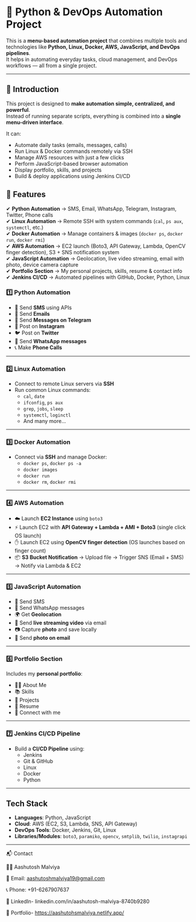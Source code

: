 # 🚀 Python & DevOps Automation Project

This is a **menu-based automation project** that combines multiple tools and technologies like **Python, Linux, Docker, AWS, JavaScript, and DevOps pipelines**.  
It helps in automating everyday tasks, cloud management, and DevOps workflows — all from a single project.

---

## 📖 Introduction
This project is designed to **make automation simple, centralized, and powerful**.  
Instead of running separate scripts, everything is combined into a **single menu-driven interface**.  

It can:  
- Automate daily tasks (emails, messages, calls)  
- Run Linux & Docker commands remotely via SSH  
- Manage AWS resources with just a few clicks  
- Perform JavaScript-based browser automation  
- Display portfolio, skills, and projects  
- Build & deploy applications using Jenkins CI/CD

  
## 📂 Features
✔ **Python Automation** → SMS, Email, WhatsApp, Telegram, Instagram, Twitter, Phone calls  
✔ **Linux Automation** → Remote SSH with system commands (`cal`, `ps aux`, `systemctl`, etc.)  
✔ **Docker Automation** → Manage containers & images (`docker ps`, `docker run`, `docker rmi`)  
✔ **AWS Automation** → EC2 launch (Boto3, API Gateway, Lambda, OpenCV finger detection), S3 + SNS notification system  
✔ **JavaScript Automation** → Geolocation, live video streaming, email with photo, device camera capture  
✔ **Portfolio Section** → My personal projects, skills, resume & contact info  
✔ **Jenkins CI/CD** → Automated pipelines with GitHub, Docker, Python, Linux  

### 1️⃣ Python Automation
- 📩 Send **SMS** using APIs  
- 📧 Send **Emails**  
- 💬 Send **Messages on Telegram**  
- 📸 Post on **Instagram**  
- 🐦 Post on **Twitter**  
- 📱 Send **WhatsApp messages**  
- 📞 Make **Phone Calls**

---

### 2️⃣ Linux Automation
- Connect to remote Linux servers via **SSH**  
- Run common Linux commands:  
  - `cal`, `date`  
  - `ifconfig`, `ps aux`  
  - `grep`, `jobs`, `sleep`  
  - `systemctl`, `loginctl`  
  - And many more...

---

### 3️⃣ Docker Automation
- Connect via **SSH** and manage Docker:  
  - `docker ps`, `docker ps -a`  
  - `docker images`  
  - `docker run`  
  - `docker rm`, `docker rmi`

---

### 4️⃣ AWS Automation
- ☁️ Launch **EC2 Instance** using `boto3`  
- ⚡ Launch EC2 with **API Gateway + Lambda + AMI + Boto3** (single click OS launch)  
- ✋ Launch EC2 using **OpenCV finger detection** (OS launches based on finger count)  
- 📦 **S3 Bucket Notification** → Upload file → Trigger SNS (Email + SMS) → Notify via Lambda & EC2  

---

### 5️⃣ JavaScript Automation
- 📩 Send SMS  
- 📱 Send WhatsApp messages  
- 🌍 Get **Geolocation**  
- 📡 Send **live streaming video** via email  
- 📷 Capture **photo** and save locally  
- 📧 Send **photo on email**  

---

### 6️⃣ Portfolio Section
Includes my **personal portfolio**:
- 👨‍💻 About Me  
- 📚 Skills  
- 📂 Projects  
- 📄 Resume  
- 🔗 Connect with me  

---

### 7️⃣ Jenkins CI/CD Pipeline
- Build a **CI/CD Pipeline** using:  
  - Jenkins  
  - Git & GitHub  
  - Linux  
  - Docker  
  - Python  

---

## Tech Stack

- **Languages**: Python, JavaScript  
- **Cloud**: AWS (EC2, S3, Lambda, SNS, API Gateway)  
- **DevOps Tools**: Docker, Jenkins, Git, Linux  
- **Libraries/Modules**: `boto3`, `paramiko`, `opencv`, `smtplib`, `twilio`, `instagrapi`  

---

📬 Contact

👨‍💻 Aashutosh Malviya

📧 Email: aashutoshmalviya19@gmail.com

📞 Phone: +91-6267907637

🔗 LinkedIn- linkedin.com/in/aashutosh-malviya-8740b9280

🛄 Portfolio- https://aashutohsmalviya.netlify.app/
